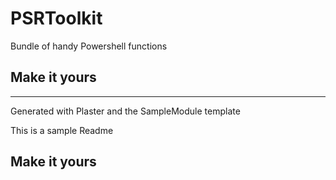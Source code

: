 # PSRToolkit

Bundle of handy Powershell functions

## Make it yours

---
Generated with Plaster and the SampleModule template


This is a sample Readme

## Make it yours
